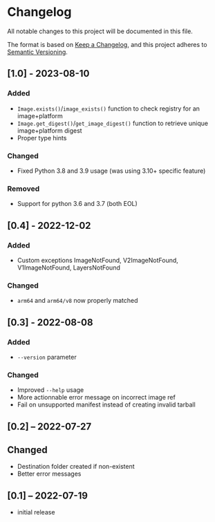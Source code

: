 # Changelog

All notable changes to this project will be documented in this file.

The format is based on [Keep a Changelog](https://keepachangelog.com/en/1.0.0/),
and this project adheres to [Semantic Versioning](https://semver.org/spec/v2.0.0.html).

## [1.0] - 2023-08-10

### Added

- `Image.exists()`/`image_exists()` function to check registry for an image+platform
- `Image.get_digest()`/`get_image_digest()` function to retrieve unique image+platform digest
- Proper type hints

### Changed

- Fixed Python 3.8 and 3.9 usage (was using 3.10+ specific feature)

### Removed

- Support for python 3.6 and 3.7 (both EOL)

## [0.4] - 2022-12-02

### Added

- Custom exceptions ImageNotFound, V2ImageNotFound, V1ImageNotFound, LayersNotFound

### Changed

- `arm64` and `arm64/v8` now properly matched

## [0.3] - 2022-08-08

### Added

- `--version` parameter

### Changed

- Improved `--help` usage
- More actionnable error message on incorrect image ref
- Fail on unsupported manifest instead of creating invalid tarball

## [0.2] – 2022-07-27

## Changed

- Destination folder created if non-existent
- Better error messages

## [0.1] – 2022-07-19

- initial release
